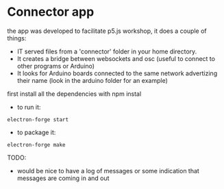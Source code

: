 # Connector app

the app was developed to facilitate p5.js workshop, it does a couple of things:

- IT served files from a 'connector' folder in your home directory.
- It creates a bridge between websockets and osc (useful to connect to other programs or Arduino)
- It looks for Arduino boards connected to the same network advertizing their name (look in the arduino folder for an example)

first install all the dependencies with npm instal

- to run it:

```
electron-forge start
```

- to package it:

```
electron-forge make
```


TODO:
- would be nice to have a log of messages or some indication that messages are coming in and out
